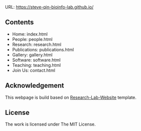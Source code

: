 URL: https://steve-qin-bioinfo-lab.github.io/

## Contents

- Home: index.html
- People: people.html
- Research: research.html
- Publications: publications.html
- Gallery: gallery.html
- Software: software.html
- Teaching: teaching.html
- Join Us: contact.html

## Acknowledgement
This webpage is build based on [Research-Lab-Website](https://github.com/photonlines/Research-Lab-Website) template. 


## License
The work is licensed under The MIT License.
